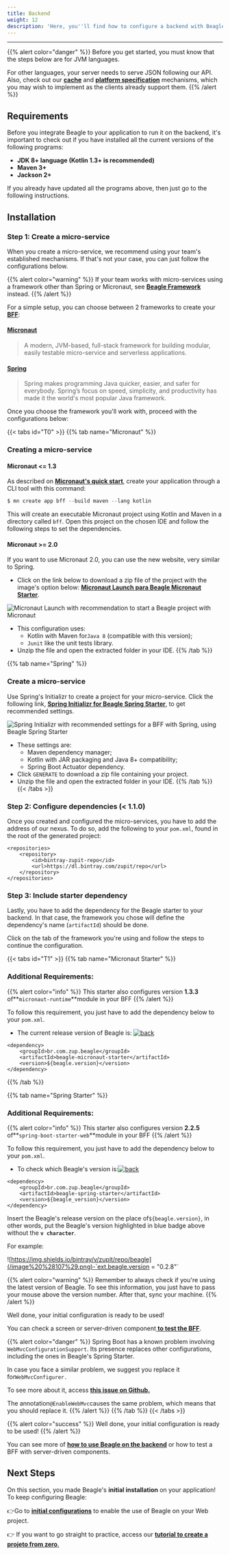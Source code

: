 ```yaml
---
title: Backend
weight: 12
description: 'Here, you''ll find how to configure a backend with Beagle.'
---
```


---

{{% alert color="danger" %}}
Before you get started, you must know that the steps below are for JVM languages. 

For other languages, your server needs to serve JSON following our API. Also, check out our [**cache**](/resources/cache/) and [**platform specification**](/resources/components/platform-sorting) mechanisms, which you may wish to implement as the clients already support them.
{{% /alert %}}

## Requirements 

Before you integrate Beagle to your application to run it on the backend, it's important to check out if you have installed all the current versions of the following programs:

* **JDK 8+ language \(Kotlin 1.3+ is recommended\)**
* **Maven 3+**
* **Jackson 2+**

If you already have updated all the programs above, then just go to the following instructions.

## Installation

### Step 1: Create a micro-service

When you create a micro-service, we recommend using your team's established mechanisms. If that's not your case, you can just follow the configurations below. 

{{% alert color="warning" %}}
If your team works with micro-services using a framework other than Spring or Micronaut, see [**Beagle Framework**](/resources/customization/beagle-for-backend/beagle-framework) instead.
{{% /alert %}}

For a simple setup, you can choose between 2 frameworks to create your [**BFF**](/key-concepts#backend-for-frontend): 

#### [Micronaut](https://micronaut.io/) 

> A modern, JVM-based, full-stack framework for building modular, easily testable micro-service and serverless applications.

#### [Spring](https://spring.io/)

> Spring makes programming Java quicker, easier, and safer for everybody. Spring’s focus on speed, simplicity, and productivity has made it the world's most popular Java framework.

Once you choose the framework you'll work with, proceed with the configurations below:

{{< tabs id="T0" >}}
{{% tab name="Micronaut" %}}
### Creating a micro-service

#### Micronaut &lt;= 1.3

As described on [**Micronaut's quick start**](https://docs.micronaut.io/1.3.3/guide/index.html#quickStart), create your application through a CLI tool with this command: 

```kotlin
$ mn create app bff --build maven --lang kotlin
```

This will create an executable Micronaut project using Kotlin and Maven in a directory called `bff`. Open this project on the chosen IDE and follow the following steps to set the dependencies.

#### Micronaut &gt;= 2.0

If you want to use Micronaut 2.0, you can use the new website, very similar to Spring. 

* Click on the link below to download a zip file of the project with the image's option below:  [**Micronaut Launch para Beagle Micronaut Starter**](https://launch.micronaut.io/create/DEFAULT/com.example.bff?lang=kotlin&build=maven&test=junit&javaVersion=JDK_8).

![Micronaut Launch with recommendation to start a Beagle project with Micronaut](/image%20%28108%29.png)

* This configuration uses: 
  * Kotlin with Maven for`Java 8` \(compatible with this version\);
  * `Junit` like the unit tests library. 
* Unzip the file and open the extracted folder in your IDE.
{{% /tab %}}

{{% tab name="Spring" %}}
### Create a micro-service

Use Spring's Initializr to create a project for your micro-service. Click the following link, [**Spring Initializr for Beagle Spring Starter**](https://start.spring.io/#!type=maven-project&language=kotlin&packaging=jar&jvmVersion=1.8&groupId=com.example&artifactId=bff&name=bff&description=Demo%20project%20for%20Beagle%20BFF%20using%20Spring%20Boot&packageName=com.example.bff&dependencies=actuator),  to get recommended settings.

![Spring Initializr with recommended settings for a BFF with Spring, using Beagle Spring Starter](/image%20%288%29.png)

* These settings are: 
  * Maven dependency manager;
  * Kotlin with JAR packaging and Java 8+ compatibility;
  * Spring Boot Actuator dependency.
* Click `GENERATE` to download a zip file containing your project.
* Unzip the file and open the extracted folder in your IDE.
{{% /tab %}}
{{< /tabs >}}

### Step 2: Configure dependencies \(&lt; 1.1.0\)

Once you created and configured the micro-services, you have to add the address of our nexus. To do so, add the following to your `pom.xml`, found in the root of the generated project:


```markup
<repositories>
    <repository>
        <id>bintray-zupit-repo</id>
        <url>https://dl.bintray.com/zupit/repo</url>
    </repository>
</repositories>
```


### Step 3: Include starter dependency

Lastly, you have to add the dependency for the Beagle starter to your backend. In that case, the framework you chose will define the dependency's name \(`artifactId`\) should be done.

Click on the tab of the framework you're using and follow the steps to continue the configuration.

{{< tabs id="T1" >}}
{{% tab name="Micronaut Starter" %}}
### Additional Requirements:

{{% alert color="info" %}}
This starter also configures version **1.3.3** of**`micronaut-runtime`**module in your BFF
{{% /alert %}}

To follow this requirement, you just have to add the dependency below to your `pom.xml`. 

* The current release version of Beagle is: [![back](https://camo.githubusercontent.com/27998a386042ecb2cae7b9f09ae159bd07c935bd/68747470733a2f2f696d672e736869656c64732e696f2f6d6176656e2d63656e7472616c2f762f62722e636f6d2e7a75702e626561676c652f6672616d65776f726b)](https://mvnrepository.com/artifact/br.com.zup.beagle/framework)


```markup
<dependency>
	<groupId>br.com.zup.beagle</groupId>
	<artifactId>beagle-micronaut-starter</artifactId>
	<version>${beagle.version}</version>
</dependency>
```

{{% /tab %}}

{{% tab name="Spring Starter" %}}
### Additional Requirements:

{{% alert color="info" %}}
This starter also configures version **2.2.5** of**`spring-boot-starter-web`**module in your BFF
{{% /alert %}}

To follow this requirement, you just have to add the dependency below to your `pom.xml`. 

* To check which Beagle's version is:[![back](https://camo.githubusercontent.com/27998a386042ecb2cae7b9f09ae159bd07c935bd/68747470733a2f2f696d672e736869656c64732e696f2f6d6176656e2d63656e7472616c2f762f62722e636f6d2e7a75702e626561676c652f6672616d65776f726b)](https://mvnrepository.com/artifact/br.com.zup.beagle/framework)


```markup
<dependency>
	<groupId>br.com.zup.beagle</groupId>
	<artifactId>beagle-spring-starter</artifactId>
	<version>${beagle_version}</version>
</dependency>
```


Insert the Beagle's release version on the place of`${beagle.version}`, in other words, put the Beagle's version highlighted in blue badge above without the **`v character`**.

For example:

![https://img.shields.io/bintray/v/zupit/repo/beagle](/image%20%28107%29.png)-`ext.beagle.version = "0.2.8"`

{{% alert color="warning" %}}
Remember to always check if you're using the latest version of Beagle. To see this information, you just have to pass your mouse above the version number. After that, sync your machine.
{{% /alert %}}

Well done, your initial configuration is ready to be used! 

You can check a screen or server-driven component[ **to test the BFF**](/get-started/using-beagle/). 

{{% alert color="danger" %}}
Spring Boot has a known problem involving `WebMvcConfigurationSupport`. Its presence replaces other configurations, including the ones in Beagle's Spring Starter.

In case you face a similar problem, we suggest you replace it for`WebMvcConfigurer.`   
  
To see more about it, access [**this issue on Github.**](https://github.com/spring-projects/spring-boot/issues/12751)
  
The annotation`@EnableWebMvc`causes the same problem, which means that you should replace it.
{{% /alert %}}
{{% /tab %}}
{{< /tabs >}}

{{% alert color="success" %}}
Well done, your initial configuration is ready to be used! 
{{% /alert %}}

You can see more of [**how to use Beagle on the backend**](/get-started/using-beagle/backend) or how to test a BFF with server-driven components.

## **Next Steps** 

On this section, you made Beagle's **initial installation** on your application!  
To keep configuring Beagle:

👉Go to [**initial configurations**](/get-started/using-beagle/backend) to enable the use of Beagle on your Web project.

👉 If you want to go straight to practice, access our [**tutorial to create a projeto from zero**.](/get-started/creating-a-project-from-scratch/case-backend)
